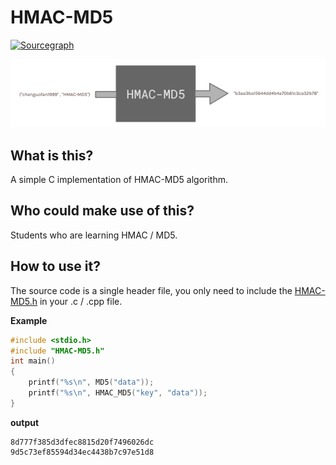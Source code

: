# HMAC-MD5

[![Sourcegraph](https://img.shields.io/badge/view%20on-Sourcegraph-brightgreen.svg?style=for-the-badge&logo=sourcegraph)](https://sourcegraph.com/github.com/chenguofan1999/HMAC-MD5)

![logo](logo.png)

## What is this?

A simple C implementation of HMAC-MD5 algorithm.


## Who could make use of this?

Students who are learning HMAC / MD5. 

## How to use it?

The source code is a single header file, you only need to include the [HMAC-MD5.h](src/HMAC-MD5.h) in your .c / .cpp file.

**Example**

```c
#include <stdio.h>
#include "HMAC-MD5.h"
int main()
{
    printf("%s\n", MD5("data"));
    printf("%s\n", HMAC_MD5("key", "data"));
}
```

**output**

```
8d777f385d3dfec8815d20f7496026dc
9d5c73ef85594d34ec4438b7c97e51d8
```
